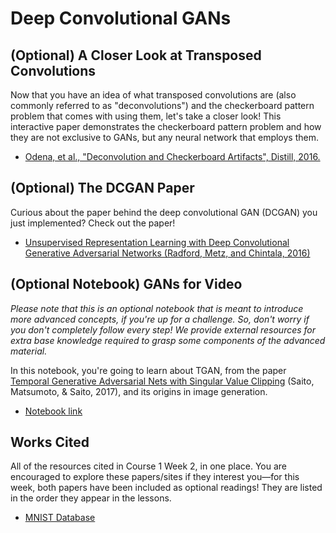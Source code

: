 # Deep Convolutional GANs

## (Optional) A Closer Look at Transposed Convolutions

Now that you have an idea of what transposed convolutions are (also commonly referred to as "deconvolutions") and the checkerboard pattern problem that comes with using them, let's take a closer look! This interactive paper demonstrates the checkerboard pattern problem and how they are not exclusive to GANs, but any neural network that employs them.

+ [Odena, et al., "Deconvolution and Checkerboard Artifacts", Distill, 2016.](http://doi.org/10.23915/distill.00003)

## (Optional) The DCGAN Paper

Curious about the paper behind the deep convolutional GAN (DCGAN) you just implemented? Check out the paper!

+ [Unsupervised Representation Learning with Deep Convolutional Generative Adversarial Networks (Radford, Metz, and Chintala, 2016)](https://arxiv.org/abs/1511.06434)

## (Optional Notebook) GANs for Video

_Please note that this is an optional notebook that is meant to introduce more advanced concepts, if you're up for a challenge. So, don't worry if you don't completely follow every step! We provide external resources for extra base knowledge required to grasp some components of the advanced material._

In this notebook, you're going to learn about TGAN, from the paper [Temporal Generative Adversarial Nets with Singular Value Clipping](https://arxiv.org/abs/1611.06624) (Saito, Matsumoto, & Saito, 2017), and its origins in image generation. 

+ [Notebook link](https://colab.research.google.com/github/https-deeplearning-ai/GANs-Public/blob/master/C1W2_Video_Generation_(Optional).ipynb)

## Works Cited

All of the resources cited in Course 1 Week 2, in one place. You are encouraged to explore these papers/sites if they interest you—for this week, both papers have been included as optional readings! They are listed in the order they appear in the lessons.

+ [MNIST Database](http://yann.lecun.com/exdb/mnist/)
